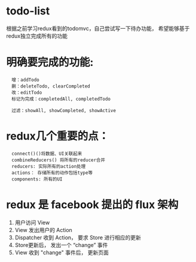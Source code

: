 # todo-list

  根据之前学习redux看到的todomvc，自己尝试写一下待办功能，
  希望能够基于redux独立完成所有的功能

# 明确要完成的功能:

  ```
    增：addTodo
    删：deleteTodo, clearCompleted
    改：editTodo
    标记为完成：completedAll, completedTodo

    过滤：showAll, showCompleted, showActive
  ```

# redux几个重要的点：

  ```
    connect()()将数据、UI关联起来
    combineReducers() 将所有的reducer合并
    reducers: 实际所有的action处理
    actions： 存储所有的动作包括type等   
    components: 所有的UI
  ```               


# redux 是 facebook 提出的 flux 架构

  1. 用户访问 View
  2. View 发出用户的 Action
  3. Dispatcher 收到 Action， 要求 Store 进行相应的更新
  4. Store更新后， 发出一个 “change” 事件
  5. View 收到 "change" 事件后， 更新页面
